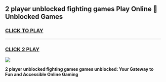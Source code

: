 
## 2 player unblocked fighting games Play Online 👋 Unblocked Games
<h3>
<a href="https://premium.freeplayer.one?title=2_player_unblocked_fighting_games&ref=19F">CLICK TO PLAY</a></h3>
<hr>

<h3>
<a href="https://premium.freeplayer.one?title=2_player_unblocked_fighting_games&ref=19F">CLICK 2 PLAY</a>
  
</h3>

<a href="https://premium.freeplayer.one?title=2_player_unblocked_fighting_games&ref=19F"><img src="https://clearcache.store/games.png"></a>


**2 player unblocked fighting games games unblocked: Your Gateway to Fun and Accessible Online Gaming**
